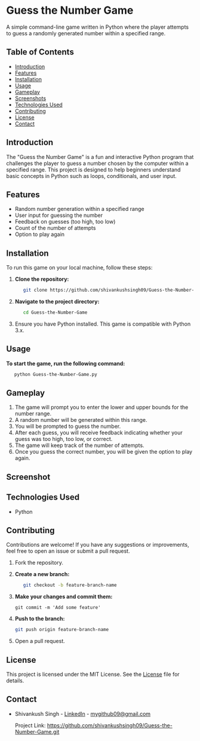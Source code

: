 # Guess the Number Game

A simple command-line game written in Python where the player attempts to guess a randomly generated number within a specified range.

## Table of Contents

- [Introduction](#introduction)
- [Features](#features)
- [Installation](#installation)
- [Usage](#usage)
- [Gameplay](#gameplay)
- [Screenshots](#screenshots)
- [Technologies Used](#technologies-used)
- [Contributing](#contributing)
- [License](https://github.com/shivankushsingh09/Guess-the-Number-Game?tab=MIT-1-ov-file)
- [Contact](#contact)

## Introduction

The "Guess the Number Game" is a fun and interactive Python program that challenges the player to guess a number chosen by the computer within a specified range. This project is designed to help beginners understand basic concepts in Python such as loops, conditionals, and user input.

## Features

- Random number generation within a specified range
- User input for guessing the number
- Feedback on guesses (too high, too low)
- Count of the number of attempts
- Option to play again

## Installation

To run this game on your local machine, follow these steps:

1. **Clone the repository:**

   ```bash
      git clone https://github.com/shivankushsingh09/Guess-the-Number-Game.git
   ```

2. **Navigate to the project directory:**

   ```bash
      cd Guess-the-Number-Game
   ```

3. Ensure you have Python installed. This game is compatible with Python 3.x.

## Usage

**To start the game, run the following command:**

```bash
   python Guess-the-Number-Game.py

```

## Gameplay

1. The game will prompt you to enter the lower and upper bounds for the number range.
2. A random number will be generated within this range.
3. You will be prompted to guess the number.
4. After each guess, you will receive feedback indicating whether your guess was too high, too low, or correct.
5. The game will keep track of the number of attempts.
6. Once you guess the correct number, you will be given the option to play again.

## Screenshot

## Technologies Used

- Python

## Contributing

Contributions are welcome! If you have any suggestions or improvements, feel free to open an issue or submit a pull request.

1. Fork the repository.

2. **Create a new branch:**

   ```bash
      git checkout -b feature-branch-name
   ```

3. **Make your changes and commit them:**

   ```bsh
   git commit -m 'Add some feature'
   ```

4. **Push to the branch:**

   ```bash
   git push origin feature-branch-name
   ```

5. Open a pull request.

## License

This project is licensed under the MIT License. See the [License](https://github.com/shivankushsingh09/Guess-the-Number-Game?tab=MIT-1-ov-file) file for details.

## Contact

- Shivankush Singh - [LinkedIn](https://www.linkedin.com/in/shivankush-singh-853411241/) - mygithub09@gmail.com

  Project Link: https://github.com/shivankushsingh09/Guess-the-Number-Game.git
